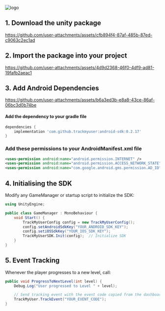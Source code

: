 ![logo](https://github.com/user-attachments/assets/0d41b803-968a-41a8-809a-0dd3d91ec489)

## 1. Download the unity package

https://github.com/user-attachments/assets/cfb894f4-87af-485b-87ed-c9063c2ec1ad

## 2. Import the package into your project

https://github.com/user-attachments/assets/4d9d2368-46f0-4df9-ad81-19fafb2aeac1

## 3. Add Android Dependencies

https://github.com/user-attachments/assets/b6a3ed3b-e8a8-43ce-86af-06bc3d0b74be

#### Add the dependency to your gradle file

```gradle
dependencies {
    implementation 'com.github.trackmyuser:android-sdk:0.2.17'
}
```

### Add these permissions to your AndroidManifest.xml file

```xml
<uses-permission android:name="android.permission.INTERNET" />
<uses-permission android:name="android.permission.ACCESS_NETWORK_STATE" />
<uses-permission android:name="com.google.android.gms.permission.AD_ID"/>
```

## 4. Initialising the SDK

Modify any GameManager or startup script to initialize the SDK:

```cs
using UnityEngine;

public class GameManager : MonoBehaviour {
    void Start() {
        TrackMyUserConfig config = new TrackMyUserConfig();
        config.setAndroidSdkKey("YOUR_ANDROID_SDK_KEY");
        config.setiOSSdkKey("YOUR_IOS_SDK_KEY");
        TrackMyUserSDK.Init(config);  // Initialize SDK
    }
}
```

## 5. Event Tracking

Whenever the player progresses to a new level, call:


```cs
public void ProgressToNextLevel(int level) {
    Debug.Log("User progressed to Level " + level);

    // Send tracking event with the event code copied from the dashboard
    TrackMyUser.TrackEvent("YOUR_EVENT_CODE");
}
```

